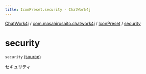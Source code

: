 ```yaml
---
title: IconPreset.security - ChatWork4j
---
```


[ChatWork4j](../../index.md) / [com.masahirosaito.chatwork4j](../index.md) / [IconPreset](index.md) / [security](.)

# security

`security` [(source)](https://github.com/MasahiroSaito/ChatWork4j/tree/master/src/main/kotlin/com/masahirosaito/chatwork4j/data/IconPreset.kt#L22)

セキュリティ

